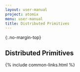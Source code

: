 ```yaml
---
layout: user-manual
project: atomix
menu: user-manual
title: Distributed Primitives
---
```


{:.no-margin-top}

## Distributed Primitives

{% include common-links.html %}
